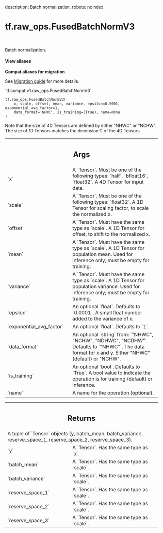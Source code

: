 description: Batch normalization.
robots: noindex

# tf.raw_ops.FusedBatchNormV3

<!-- Insert buttons and diff -->

<table class="tfo-notebook-buttons tfo-api nocontent" align="left">

</table>



Batch normalization.

<section class="expandable">
  <h4 class="showalways">View aliases</h4>
  <p>
<b>Compat aliases for migration</b>
<p>See
<a href="https://www.tensorflow.org/guide/migrate">Migration guide</a> for
more details.</p>
<p>`tf.compat.v1.raw_ops.FusedBatchNormV3`</p>
</p>
</section>

<pre class="devsite-click-to-copy prettyprint lang-py tfo-signature-link">
<code>tf.raw_ops.FusedBatchNormV3(
    x, scale, offset, mean, variance, epsilon=0.0001, exponential_avg_factor=1,
    data_format=&#x27;NHWC&#x27;, is_training=(True), name=None
)
</code></pre>



<!-- Placeholder for "Used in" -->

Note that the size of 4D Tensors are defined by either "NHWC" or "NCHW".
The size of 1D Tensors matches the dimension C of the 4D Tensors.

<!-- Tabular view -->
 <table class="responsive fixed orange">
<colgroup><col width="214px"><col></colgroup>
<tr><th colspan="2"><h2 class="add-link">Args</h2></th></tr>

<tr>
<td>
`x`
</td>
<td>
A `Tensor`. Must be one of the following types: `half`, `bfloat16`, `float32`.
A 4D Tensor for input data.
</td>
</tr><tr>
<td>
`scale`
</td>
<td>
A `Tensor`. Must be one of the following types: `float32`.
A 1D Tensor for scaling factor, to scale the normalized x.
</td>
</tr><tr>
<td>
`offset`
</td>
<td>
A `Tensor`. Must have the same type as `scale`.
A 1D Tensor for offset, to shift to the normalized x.
</td>
</tr><tr>
<td>
`mean`
</td>
<td>
A `Tensor`. Must have the same type as `scale`.
A 1D Tensor for population mean. Used for inference only;
must be empty for training.
</td>
</tr><tr>
<td>
`variance`
</td>
<td>
A `Tensor`. Must have the same type as `scale`.
A 1D Tensor for population variance. Used for inference only;
must be empty for training.
</td>
</tr><tr>
<td>
`epsilon`
</td>
<td>
An optional `float`. Defaults to `0.0001`.
A small float number added to the variance of x.
</td>
</tr><tr>
<td>
`exponential_avg_factor`
</td>
<td>
An optional `float`. Defaults to `1`.
</td>
</tr><tr>
<td>
`data_format`
</td>
<td>
An optional `string` from: `"NHWC", "NCHW", "NDHWC", "NCDHW"`. Defaults to `"NHWC"`.
The data format for x and y. Either "NHWC" (default) or "NCHW".
</td>
</tr><tr>
<td>
`is_training`
</td>
<td>
An optional `bool`. Defaults to `True`.
A bool value to indicate the operation is for training (default)
or inference.
</td>
</tr><tr>
<td>
`name`
</td>
<td>
A name for the operation (optional).
</td>
</tr>
</table>



<!-- Tabular view -->
 <table class="responsive fixed orange">
<colgroup><col width="214px"><col></colgroup>
<tr><th colspan="2"><h2 class="add-link">Returns</h2></th></tr>
<tr class="alt">
<td colspan="2">
A tuple of `Tensor` objects (y, batch_mean, batch_variance, reserve_space_1, reserve_space_2, reserve_space_3).
</td>
</tr>
<tr>
<td>
`y`
</td>
<td>
A `Tensor`. Has the same type as `x`.
</td>
</tr><tr>
<td>
`batch_mean`
</td>
<td>
A `Tensor`. Has the same type as `scale`.
</td>
</tr><tr>
<td>
`batch_variance`
</td>
<td>
A `Tensor`. Has the same type as `scale`.
</td>
</tr><tr>
<td>
`reserve_space_1`
</td>
<td>
A `Tensor`. Has the same type as `scale`.
</td>
</tr><tr>
<td>
`reserve_space_2`
</td>
<td>
A `Tensor`. Has the same type as `scale`.
</td>
</tr><tr>
<td>
`reserve_space_3`
</td>
<td>
A `Tensor`. Has the same type as `scale`.
</td>
</tr>
</table>

